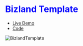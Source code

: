 # Bizland Template

<style>H1{color:Blue;}</style>

- [Live Demo](https://alaashalaby.github.io/BizlandTemplate/index.html)
- [Code](https://github.com/alaashalaby/BizlandTemplate/blob/main/index.html)

![BizlandTemplate](https://user-images.githubusercontent.com/80048047/211473813-bbbfa402-dc95-4b8d-95b4-25a80ed4c00c.png)

